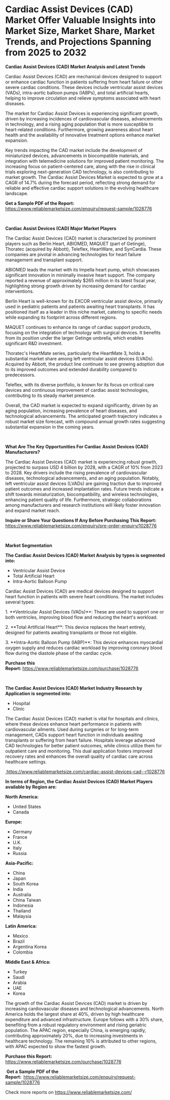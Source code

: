 <p><h1>Cardiac Assist Devices (CAD) Market Offer Valuable Insights into Market Size, Market Share, Market Trends, and Projections Spanning from 2025 to 2032</h1></p><p><strong>Cardiac Assist Devices (CAD) Market Analysis and Latest Trends</strong></p>
<p><p>Cardiac Assist Devices (CAD) are mechanical devices designed to support or enhance cardiac function in patients suffering from heart failure or other severe cardiac conditions. These devices include ventricular assist devices (VADs), intra-aortic balloon pumps (IABPs), and total artificial hearts, helping to improve circulation and relieve symptoms associated with heart diseases.</p><p>The market for Cardiac Assist Devices is experiencing significant growth, driven by increasing incidences of cardiovascular diseases, advancements in technology, and a rising aging population that is more susceptible to heart-related conditions. Furthermore, growing awareness about heart health and the availability of innovative treatment options enhance market expansion.</p><p>Key trends impacting the CAD market include the development of miniaturized devices, advancements in biocompatible materials, and integration with telemedicine solutions for improved patient monitoring. The increasing focus on patient-centered care, along with the rise in clinical trials exploring next-generation CAD technology, is also contributing to market growth. The Cardiac Assist Devices Market is expected to grow at a CAGR of 14.7% during the forecast period, reflecting strong demand for reliable and effective cardiac support solutions in the evolving healthcare landscape.</p></p>
<p><strong>Get a Sample PDF of the Report:&nbsp;</strong> <a href="https://www.reliablemarketsize.com/enquiry/request-sample/1028776?utm_campaign=2307&utm_medium=2&utm_source=Github&utm_content=ia&utm_term=21032025&utm_id=cardiac-assist-devices-cad">https://www.reliablemarketsize.com/enquiry/request-sample/1028776</a></p>
<p>&nbsp;</p>
<p><strong>Cardiac Assist Devices (CAD) Major Market Players</strong></p>
<p><p>The Cardiac Assist Devices (CAD) market is characterized by prominent players such as Berlin Heart, ABIOMED, MAQUET (part of Getinge), Thoratec (acquired by Abbott), Teleflex, HeartWare, and SynCardia. These companies are pivotal in advancing technologies for heart failure management and transplant support.</p><p>ABIOMED leads the market with its Impella heart pump, which showcases significant innovation in minimally invasive heart support. The company reported a revenue of approximately $265 million in its latest fiscal year, highlighting strong growth driven by increasing demand for cardiac interventions.</p><p>Berlin Heart is well-known for its EXCOR ventricular assist device, primarily used in pediatric patients and patients awaiting heart transplants. It has positioned itself as a leader in this niche market, catering to specific needs while expanding its footprint across different regions.</p><p>MAQUET continues to enhance its range of cardiac support products, focusing on the integration of technology with surgical devices. It benefits from its position under the larger Getinge umbrella, which enables significant R&D investment.</p><p>Thoratec's HeartMate series, particularly the HeartMate 3, holds a substantial market share among left ventricular assist devices (LVADs). Acquired by Abbott, the product line continues to see growing adoption due to its improved outcomes and extended durability compared to predecessors.</p><p>Teleflex, with its diverse portfolio, is known for its focus on critical care devices and continuous improvement of cardiac assist technologies, contributing to its steady market presence.</p><p>Overall, the CAD market is expected to expand significantly, driven by an aging population, increasing prevalence of heart diseases, and technological advancements. The anticipated growth trajectory indicates a robust market size forecast, with compound annual growth rates suggesting substantial expansion in the coming years.</p></p>
<p>&nbsp;</p>
<p><strong>What Are The Key Opportunities For Cardiac Assist Devices (CAD) Manufacturers?</strong></p>
<p><p>The Cardiac Assist Devices (CAD) market is experiencing robust growth, projected to surpass USD 4 billion by 2028, with a CAGR of 10% from 2023 to 2028. Key drivers include the rising prevalence of cardiovascular diseases, technological advancements, and an aging population. Notably, left ventricular assist devices (LVADs) are gaining traction due to improved patient outcomes and increased implantation rates. Future trends indicate a shift towards miniaturization, biocompatibility, and wireless technologies, enhancing patient quality of life. Furthermore, strategic collaborations among manufacturers and research institutions will likely foster innovation and expand market reach.</p></p>
<p><strong>Inquire or Share Your Questions If Any Before Purchasing This Report:</strong> <a href="https://www.reliablemarketsize.com/enquiry/pre-order-enquiry/1028776?utm_campaign=2307&utm_medium=2&utm_source=Github&utm_content=ia&utm_term=21032025&utm_id=cardiac-assist-devices-cad">https://www.reliablemarketsize.com/enquiry/pre-order-enquiry/1028776</a></p>
<p>&nbsp;</p>
<p><strong>Market Segmentation</strong></p>
<p><strong>The Cardiac Assist Devices (CAD) Market Analysis by types is segmented into:</strong></p>
<p><ul><li>Ventricular Assist Device</li><li>Total Artificial Heart</li><li>Intra-Aortic Balloon Pump</li></ul></p>
<p><p>Cardiac Assist Devices (CAD) are medical devices designed to support heart function in patients with severe heart conditions. The market includes several types:</p><p>1. **Ventricular Assist Devices (VADs)**: These are used to support one or both ventricles, improving blood flow and reducing the heart's workload.</p><p>2. **Total Artificial Heart**: This device replaces the heart entirely, designed for patients awaiting transplants or those not eligible.</p><p>3. **Intra-Aortic Balloon Pump (IABP)**: This device enhances myocardial oxygen supply and reduces cardiac workload by improving coronary blood flow during the diastole phase of the cardiac cycle.</p></p>
<p><strong>Purchase this Report:&nbsp;</strong><a href="https://www.reliablemarketsize.com/purchase/1028776?utm_campaign=2307&utm_medium=2&utm_source=Github&utm_content=ia&utm_term=21032025&utm_id=cardiac-assist-devices-cad">https://www.reliablemarketsize.com/purchase/1028776</a></p>
<p>&nbsp;</p>
<p><strong>The Cardiac Assist Devices (CAD) Market Industry Research by Application is segmented into:</strong></p>
<p><ul><li>Hospital</li><li>Clinic</li></ul></p>
<p><p>The Cardiac Assist Devices (CAD) market is vital for hospitals and clinics, where these devices enhance heart performance in patients with cardiovascular ailments. Used during surgeries or for long-term management, CADs support heart function in individuals awaiting transplants or suffering from heart failure. Hospitals leverage advanced CAD technologies for better patient outcomes, while clinics utilize them for outpatient care and monitoring. This dual application fosters improved recovery rates and enhances the overall quality of cardiac care across healthcare settings.</p></p>
<p><a href="https://www.reliablemarketsize.com/cardiac-assist-devices-cad--r1028776?utm_campaign=2307&utm_medium=2&utm_source=Github&utm_content=ia&utm_term=21032025&utm_id=cardiac-assist-devices-cad">&nbsp;https://www.reliablemarketsize.com/cardiac-assist-devices-cad--r1028776</a></p>
<p><strong>In terms of Region, the Cardiac Assist Devices (CAD) Market Players available by Region are:</strong></p>
<p>
    <p> <strong> North America: </strong>
        <ul>
            <li>United States</li>
            <li>Canada</li>
        </ul>
        </p> 
    <p> <strong> Europe: </strong>
        <ul>
            <li>Germany</li>
            <li>France</li>
            <li>U.K.</li>
            <li>Italy</li>
            <li>Russia</li>
        </ul>
        </p> 
    <p> <strong> Asia-Pacific: </strong>
        <ul>
            <li>China</li>
            <li>Japan</li>
            <li>South Korea</li>
            <li>India</li>
            <li>Australia</li>
            <li>China Taiwan</li>
            <li>Indonesia</li>
            <li>Thailand</li>
            <li>Malaysia</li>
        </ul>
        </p> 
    <p> <strong> Latin America: </strong>
        <ul>
            <li>Mexico</li>
            <li>Brazil</li>
            <li>Argentina Korea</li>
            <li>Colombia</li>
        </ul>
        </p> 
    <p> <strong> Middle East & Africa: </strong>
        <ul>
            <li>Turkey</li>
            <li>Saudi</li>
            <li>Arabia</li>
            <li>UAE</li>
            <li>Korea</li>
        </ul>
    </p>
    </p>
<p><p>The growth of the Cardiac Assist Devices (CAD) market is driven by increasing cardiovascular diseases and technological advancements. North America holds the largest share at 40%, driven by high healthcare expenditure and advanced infrastructure. Europe follows with a 30% share, benefiting from a robust regulatory environment and rising geriatric population. The APAC region, especially China, is emerging rapidly, contributing approximately 20%, due to increasing investments in healthcare technology. The remaining 10% is attributed to other regions, with APAC expected to show the fastest growth.</p></p>
<p><strong>Purchase this Report: </strong><a href="https://www.reliablemarketsize.com/purchase/1028776?utm_campaign=2307&utm_medium=2&utm_source=Github&utm_content=ia&utm_term=21032025&utm_id=cardiac-assist-devices-cad">https://www.reliablemarketsize.com/purchase/1028776</a></p>
<p>&nbsp;<strong>Get a Sample PDF of the Report:&nbsp;&nbsp;</strong><a href="https://www.reliablemarketsize.com/enquiry/request-sample/1028776?utm_campaign=2307&utm_medium=2&utm_source=Github&utm_content=ia&utm_term=21032025&utm_id=cardiac-assist-devices-cad">https://www.reliablemarketsize.com/enquiry/request-sample/1028776</a></p>
<p><strong></strong></p>
<p>Check more reports on <a href="https://www.reliablemarketsize.com/?utm_campaign=2307&utm_medium=2&utm_source=Github&utm_content=ia&utm_term=21032025&utm_id=cardiac-assist-devices-cad">https://www.reliablemarketsize.com/</a></p>